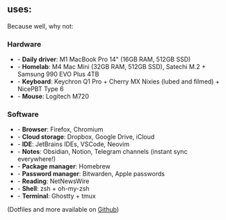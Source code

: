 ## uses:

Because well, why not:

### **Hardware**

- \- **Daily driver**: M1 MacBook Pro 14" (16GB RAM, 512GB SSD)
- \- **Homelab**: M4 Mac Mini (32GB RAM, 512GB SSD), Satechi M.2 + Samsung 990 EVO Plus 4TB
- \- **Keyboard**: Keychron Q1 Pro + Cherry MX Nixies (lubed and filmed) + NicePBT Type 6
- \- **Mouse**: Logitech M720

### Software

- \- **Browser**: Firefox, Chromium
- \- **Cloud storage**: Dropbox, Google Drive, iCloud
- \- **IDE**: JetBrains IDEs, VSCode, Neovim
- \- **Notes**: Obsidian, Notion, Telegram channels (instant sync everywhere!)
- \- **Package manager**: Homebrew
- \- **Password manager**: Bitwarden, Apple passwords
- \- **Reading**: NetNewsWire
- \- **Shell**: zsh + oh-my-zsh
- \- **Terminal**: Ghostty + tmux

(Dotfiles and more available on [Github](https://github.com/emmaneugene/dotfiles))
